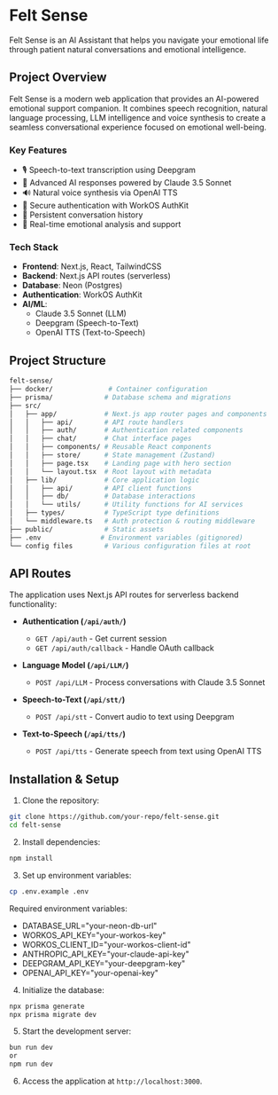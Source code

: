 # Felt Sense

Felt Sense is an AI Assistant that helps you navigate your emotional life through patient natural conversations and emotional intelligence.

## Project Overview

Felt Sense is a modern web application that provides an AI-powered emotional support companion. It combines speech recognition, natural language processing, LLM intelligence and voice synthesis to create a seamless conversational experience focused on emotional well-being.

### Key Features

- 🎙️ Speech-to-text transcription using Deepgram
- 🤖 Advanced AI responses powered by Claude 3.5 Sonnet
- 🔊 Natural voice synthesis via OpenAI TTS
- 🔐 Secure authentication with WorkOS AuthKit
- 💾 Persistent conversation history
- 🎯 Real-time emotional analysis and support

### Tech Stack

- **Frontend**: Next.js, React, TailwindCSS
- **Backend**: Next.js API routes (serverless)
- **Database**: Neon (Postgres)
- **Authentication**: WorkOS AuthKit
- **AI/ML**:
  - Claude 3.5 Sonnet (LLM)
  - Deepgram (Speech-to-Text)
  - OpenAI TTS (Text-to-Speech)

## Project Structure

```bash
felt-sense/
├── docker/              # Container configuration
├── prisma/             # Database schema and migrations
├── src/
│   ├── app/            # Next.js app router pages and components
│   │   ├── api/        # API route handlers
│   │   ├── auth/       # Authentication related components
│   │   ├── chat/       # Chat interface pages
│   │   ├── components/ # Reusable React components
│   │   ├── store/      # State management (Zustand)
│   │   ├── page.tsx    # Landing page with hero section
│   │   └── layout.tsx  # Root layout with metadata
│   ├── lib/            # Core application logic
│   │   ├── api/        # API client functions
│   │   ├── db/         # Database interactions
│   │   └── utils/      # Utility functions for AI services
│   ├── types/          # TypeScript type definitions
│   └── middleware.ts   # Auth protection & routing middleware
├── public/             # Static assets
├── .env               # Environment variables (gitignored)
└── config files        # Various configuration files at root
```

## API Routes

The application uses Next.js API routes for serverless backend functionality:

- **Authentication (`/api/auth/`)**

  - `GET /api/auth` - Get current session
  - `GET /api/auth/callback` - Handle OAuth callback

- **Language Model (`/api/LLM/`)**

  - `POST /api/LLM` - Process conversations with Claude 3.5 Sonnet

- **Speech-to-Text (`/api/stt/`)**

  - `POST /api/stt` - Convert audio to text using Deepgram

- **Text-to-Speech (`/api/tts/`)**
  - `POST /api/tts` - Generate speech from text using OpenAI TTS

## Installation & Setup

1. Clone the repository:

```bash
git clone https://github.com/your-repo/felt-sense.git
cd felt-sense
```

2. Install dependencies:

```bash
npm install
```

3. Set up environment variables:

```bash
cp .env.example .env
```

Required environment variables:

- DATABASE_URL="your-neon-db-url"
- WORKOS_API_KEY="your-workos-key"
- WORKOS_CLIENT_ID="your-workos-client-id"
- ANTHROPIC_API_KEY="your-claude-api-key"
- DEEPGRAM_API_KEY="your-deepgram-key"
- OPENAI_API_KEY="your-openai-key"

4. Initialize the database:

```bash
npx prisma generate
npx prisma migrate dev
```

5. Start the development server:

```bash
bun run dev
or
npm run dev
```

6. Access the application at `http://localhost:3000`.

